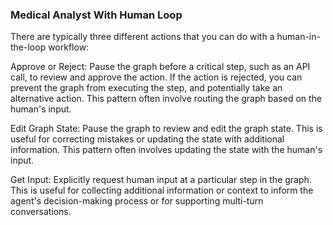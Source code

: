 ### Medical Analyst With Human Loop

There are typically three different actions that you can do with a human-in-the-loop workflow:

Approve or Reject: Pause the graph before a critical step, such as an API call, to review and approve the action. If the action is rejected, you can prevent the graph from executing the step, and potentially take an alternative action. This pattern often involve routing the graph based on the human's input.

Edit Graph State: Pause the graph to review and edit the graph state. This is useful for correcting mistakes or updating the state with additional information. This pattern often involves updating the state with the human's input.

Get Input: Explicitly request human input at a particular step in the graph. This is useful for collecting additional information or context to inform the agent's decision-making process or for supporting multi-turn conversations.
